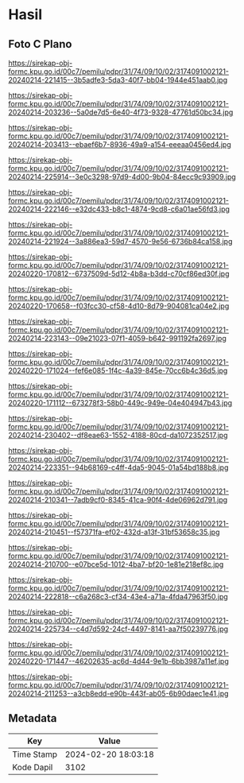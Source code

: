 # Hasil

## Foto C Plano

https://sirekap-obj-formc.kpu.go.id/00c7/pemilu/pdpr/31/74/09/10/02/3174091002121-20240214-221415--3b5adfe3-5da3-40f7-bb04-1944e451aab0.jpg

https://sirekap-obj-formc.kpu.go.id/00c7/pemilu/pdpr/31/74/09/10/02/3174091002121-20240214-203236--5a0de7d5-6e40-4f73-9328-47761d50bc34.jpg

https://sirekap-obj-formc.kpu.go.id/00c7/pemilu/pdpr/31/74/09/10/02/3174091002121-20240214-203413--ebaef6b7-8936-49a9-a154-eeeaa0456ed4.jpg

https://sirekap-obj-formc.kpu.go.id/00c7/pemilu/pdpr/31/74/09/10/02/3174091002121-20240214-225914--3e0c3298-97d9-4d00-9b04-84ecc9c93909.jpg

https://sirekap-obj-formc.kpu.go.id/00c7/pemilu/pdpr/31/74/09/10/02/3174091002121-20240214-222146--e32dc433-b8c1-4874-9cd8-c6a01ae56fd3.jpg

https://sirekap-obj-formc.kpu.go.id/00c7/pemilu/pdpr/31/74/09/10/02/3174091002121-20240214-221924--3a886ea3-59d7-4570-9e56-6736b84ca158.jpg

https://sirekap-obj-formc.kpu.go.id/00c7/pemilu/pdpr/31/74/09/10/02/3174091002121-20240220-170812--6737509d-5d12-4b8a-b3dd-c70cf86ed30f.jpg

https://sirekap-obj-formc.kpu.go.id/00c7/pemilu/pdpr/31/74/09/10/02/3174091002121-20240220-170658--f03fcc30-cf58-4d10-8d79-904081ca04e2.jpg

https://sirekap-obj-formc.kpu.go.id/00c7/pemilu/pdpr/31/74/09/10/02/3174091002121-20240214-223143--09e21023-07f1-4059-b642-991192fa2697.jpg

https://sirekap-obj-formc.kpu.go.id/00c7/pemilu/pdpr/31/74/09/10/02/3174091002121-20240220-171024--fef6e085-1f4c-4a39-845e-70cc6b4c36d5.jpg

https://sirekap-obj-formc.kpu.go.id/00c7/pemilu/pdpr/31/74/09/10/02/3174091002121-20240220-171112--673278f3-58b0-449c-949e-04e404947b43.jpg

https://sirekap-obj-formc.kpu.go.id/00c7/pemilu/pdpr/31/74/09/10/02/3174091002121-20240214-230402--df8eae63-1552-4188-80cd-da1072352517.jpg

https://sirekap-obj-formc.kpu.go.id/00c7/pemilu/pdpr/31/74/09/10/02/3174091002121-20240214-223351--94b68169-c4ff-4da5-9045-01a54bd188b8.jpg

https://sirekap-obj-formc.kpu.go.id/00c7/pemilu/pdpr/31/74/09/10/02/3174091002121-20240214-210341--7adb9cf0-8345-41ca-90f4-4de06962d791.jpg

https://sirekap-obj-formc.kpu.go.id/00c7/pemilu/pdpr/31/74/09/10/02/3174091002121-20240214-210451--f57371fa-ef02-432d-a13f-31bf53658c35.jpg

https://sirekap-obj-formc.kpu.go.id/00c7/pemilu/pdpr/31/74/09/10/02/3174091002121-20240214-210700--e07bce5d-1012-4ba7-bf20-1e81e218ef8c.jpg

https://sirekap-obj-formc.kpu.go.id/00c7/pemilu/pdpr/31/74/09/10/02/3174091002121-20240214-222818--c6a268c3-cf34-43e4-a71a-4fda47963f50.jpg

https://sirekap-obj-formc.kpu.go.id/00c7/pemilu/pdpr/31/74/09/10/02/3174091002121-20240214-225734--c4d7d592-24cf-4497-8141-aa7f50239776.jpg

https://sirekap-obj-formc.kpu.go.id/00c7/pemilu/pdpr/31/74/09/10/02/3174091002121-20240220-171447--46202635-ac6d-4d44-9e1b-6bb3987a11ef.jpg

https://sirekap-obj-formc.kpu.go.id/00c7/pemilu/pdpr/31/74/09/10/02/3174091002121-20240214-211253--a3cb8edd-e90b-443f-ab05-6b90daec1e41.jpg


## Metadata

| Key        | Value               |
| ---------- | ------------------- |
| Time Stamp | 2024-02-20 18:03:18 |
| Kode Dapil | 3102                |



